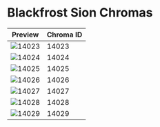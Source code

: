 # Blackfrost Sion Chromas

| Preview | Chroma ID |
|---------|-----------|
| ![14023](https://raw.communitydragon.org/latest/plugins/rcp-be-lol-game-data/global/default/v1/champion-chroma-images/14/14023.png) | 14023 |
| ![14024](https://raw.communitydragon.org/latest/plugins/rcp-be-lol-game-data/global/default/v1/champion-chroma-images/14/14024.png) | 14024 |
| ![14025](https://raw.communitydragon.org/latest/plugins/rcp-be-lol-game-data/global/default/v1/champion-chroma-images/14/14025.png) | 14025 |
| ![14026](https://raw.communitydragon.org/latest/plugins/rcp-be-lol-game-data/global/default/v1/champion-chroma-images/14/14026.png) | 14026 |
| ![14027](https://raw.communitydragon.org/latest/plugins/rcp-be-lol-game-data/global/default/v1/champion-chroma-images/14/14027.png) | 14027 |
| ![14028](https://raw.communitydragon.org/latest/plugins/rcp-be-lol-game-data/global/default/v1/champion-chroma-images/14/14028.png) | 14028 |
| ![14029](https://raw.communitydragon.org/latest/plugins/rcp-be-lol-game-data/global/default/v1/champion-chroma-images/14/14029.png) | 14029 |